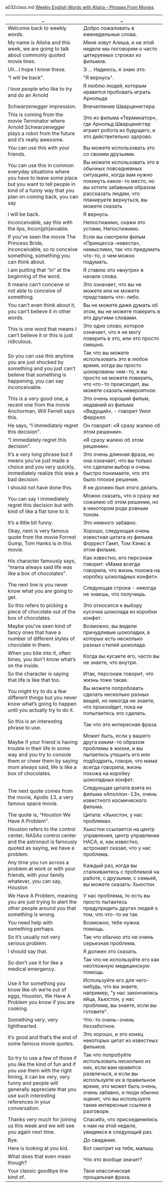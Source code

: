 a032class.md
[Weekly English Words with Alisha - Phrases From Movies
](https://www.youtube.com/watch?v=rVziuT0W-HQ)





_|_
--|--
Welcome back to weekly words.|Добро пожаловать в еженедельные слова.
My name is Alisha and this week, we are going to talk about commonly quoted movie lines.|Меня зовут Алиша, и на этой неделе мы поговорим о часто цитируемых строках из фильмов.
Uh…I hope I know these.|Э ... Надеюсь, я знаю это.
“I will be back”.|"Я вернусь".
I love people who like to try and do an Arnold|Я люблю людей, которым нравится пробовать играть Арнольда
Schwarzenegger impression.|Впечатление Шварценеггера.
This is coming from the movie Terminator where Arnold Schwarzenegger plays a robot from the future and it’s really awesome.|Это из фильма «Терминатор», где Арнольд Шварценеггер играет робота из будущего, и это действительно здорово.
You can use this with your friends.|Вы можете использовать это со своими друзьями.
You can use this in common everyday situations where you have to leave some place but you want to tell people in kind of a funny way that you plan on coming back, you can say|Вы можете использовать это в обычных повседневных ситуациях, когда вам нужно покинуть какое-то место, но вы хотите забавным образом рассказать людям, что планируете вернуться, вы можете сказать
I will be back.|Я вернусь.
Inconceivable, say this with the lips, Incon[ph]eivable.|Непостижимо, скажи это устами, Непостижимо.
If you’ve seen the movie The Princess Bride, inconceivable, so to conceive something, something you can think about.|Если вы смотрели фильм «Принцесса-невеста», немыслимо, так что придумать что-то, о чем можно подумать.
I am putting that “in” at the beginning of the word.|Я ставлю это «внутри» в начале слова.
It means can’t conceive or not able to conceive of something.|Это означает, что вы не можете или не можете представить что-либо.
You can’t even think about it, you can’t believe it in other words.|Вы не можете даже думать об этом, вы не можете поверить в это другими словами.
This is one word that means I can’t believe it or this is just ridiculous.|Это одно слово, которое означает, что я не могу поверить в это, или это просто смешно.
So you can use this anytime you are just shocked by something and you just can’t believe that something is happening, you can say inconceivable.|Так что вы можете использовать это в любое время, когда вы просто шокированы чем-то, и вы просто не можете поверить, что что-то происходит, вы можете сказать невероятное.
This is a very good one, a recent one from the movie Anchorman, Will Ferrell says this.|Это очень хороший фильм, недавний из фильма «Ведущий», - говорит Уилл Феррелл.
He says, “I immediately regret this decision”.|Он говорит: «Я сразу жалею об этом решении».
“I immediately regret this decision”.|«Я сразу жалею об этом решении».
It’s a very long phrase but it means you’ve just made a choice and you very quickly, immediately realize this was a bad decision.|Это очень длинная фраза, но она означает, что вы только что сделали выбор и очень быстро понимаете, что это было плохое решение.
I should not have done this.|Я не должен был этого делать.
You can say I immediately regret this decision but with kind of like a flat tone to it.|Можно сказать, что я сразу же сожалею об этом решении, но в некотором роде ровным тоном.
It’s a little bit funny.|Это немного забавно.
Okay, next is very famous quote from the movie Forrest Gump, Tom Hanks is in this movie.|Хорошо, следующая очень известная цитата из фильма Форрест Гамп, Том Хэнкс в этом фильме.
His character famously says, “mama always said life was like a box of chocolates”.|Как известно, его персонаж говорит: «Мама всегда говорила, что жизнь похожа на коробку шоколадных конфет».
The next line is you never know what you are going to get.|Следующая строка - никогда не знаешь, что получишь.
So this refers to picking a piece of chocolate out of the box of chocolates.|Это относится к выбору кусочка шоколада из коробки конфет.
Maybe you’ve seen kind of fancy ones that have a number of different styles of chocolate in them.|Возможно, вы видели причудливые шоколадки, в которых есть несколько разных стилей шоколада.
When you bite into it, often times, you don’t know what’s on the inside.|Когда вы кусаете его, часто вы не знаете, что внутри.
So the character is saying that life is like that too.|Итак, персонаж говорит, что жизнь тоже такая.
You might try to do a few different things but you never know what’s going to happen until you actually try to do it.|Вы можете попробовать сделать несколько разных вещей, но никогда не знаете, что произойдет, пока не попытаетесь это сделать.
So this is an interesting phrase to use.|Так что это интересная фраза.
Maybe if your friend is having trouble in their life in some way and you try to console them or cheer them by saying mom always said, life is like a box of chocolates.|Может быть, если у вашего друга каким-то образом проблемы в жизни, и вы пытаетесь утешить его или подбодрить, говоря, что мама всегда говорила, жизнь похожа на коробку шоколадных конфет.
The next quote comes from the movie, Apollo 13, a very famous space movie.|Следующая цитата взята из фильма «Аполлон-13», очень известного космического фильма.
The quote is, “Houston We Have A Problem”.|Цитата: «Хьюстон, у нас проблема».
Houston refers to the control center, NASAs control center and the astronaut is famously quoted as saying, we have a problem.|Хьюстон ссылается на центр управления, центр управления НАСА, и, как известно, астронавт сказал, что у нас проблема.
Any time you run across a problem at work or with your friends, with your family whatever, you can say, Houston|Каждый раз, когда вы сталкиваетесь с проблемой на работе, с друзьями, с семьей, вы можете сказать: Хьюстон.
We Have A Problem, meaning you are just trying to alert the other people around you that something is wrong.|У нас проблема, то есть вы просто пытаетесь предупредить других людей о том, что что-то не так.
You need help with something perhaps.|Возможно, тебе нужна помощь.
So it’s usually not very serious problem.|Так что обычно это не очень серьезная проблема.
I should say that.|Я должен это сказать.
So don’t use it for like a medical emergency.|Так что не используйте его как неотложную медицинскую помощь.
Use it for something you know like oh we’re out of eggs, Houston, We Have A Problem you know if you are cooking.|Используйте его для чего-нибудь, что вы знаете, например, "у нас закончились яйца, Хьюстон, у нас проблема, вы знаете, если вы готовите".
Something very, very lighthearted.|Что-то очень-очень беззаботное.
It’s good and that’s the end of some famous movie quotes.|Это хорошо, и это конец некоторых цитат из известных фильмов.
So try to use a few of those if you like the kind of fun and if you use them with the right timing, it can be very, very funny and people will generally appreciate that you use such interesting references in your conversation.|Так что попробуйте использовать несколько из них, если вам нравится развлечься, и если вы используете их в правильное время, это может быть очень, очень забавно, и люди обычно оценят, что вы используете такие интересные ссылки в разговоре.
Thanks very much for joining us this week and we will see you again next time.|Спасибо, что присоединились к нам на этой неделе, увидимся в следующий раз.
Bye.|До свидания.
Here is looking at you kid.|Вот смотрит на тебя, малыш.
What does that even mean though?|Что это вообще значит?
Your classic goodbye line kind of.|Твоя классическая прощальная фраза.
